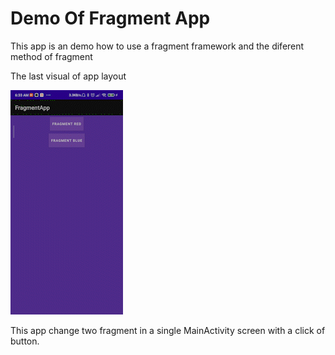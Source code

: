 # Demo Of Fragment App 
This app is an demo how to use a fragment framework and the diferent method of fragment


The last visual of app layout


 
![](app/src/main/res/values/giphy/Screenrecorder_app_demo.gif)

This app change two fragment in a single MainActivity screen with a click of button.
